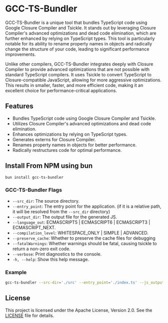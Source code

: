 # GCC-TS-Bundler
GCC-TS-Bundler is a unique tool that bundles TypeScript code using Google Closure Compiler and Tsickle. It stands out by leveraging Closure Compiler's advanced optimizations and dead code elimination, which are further enhanced by relying on TypeScript types. This tool is particularly notable for its ability to rename property names in objects and radically change the structure of your code, leading to significant performance improvements.

Unlike other compilers, GCC-TS-Bundler integrates deeply with Closure Compiler to provide advanced optimizations that are not possible with standard TypeScript compilers. It uses Tsickle to convert TypeScript to Closure-compatible JavaScript, allowing for more aggressive optimizations. This results in smaller, faster, and more efficient code, making it an excellent choice for performance-critical applications.

## Features

- Bundles TypeScript code using Google Closure Compiler and Tsickle.
- Utilizes Closure Compiler's advanced optimizations and dead code elimination.
- Enhances optimizations by relying on TypeScript types.
- Generates externs for Closure Compiler.
- Renames property names in objects for better performance.
- Radically restructures code for optimal performance.

## Install From NPM using bun

```sh
bun install gcc-ts-bundler
```

### GCC-TS-Bundler Flags

- `--src_dir`: The source directory.
- `--entry_point`: The entry point for the application. (if it is a relative path, it will be resolved from the `--src_dir` directory)
- `--output_dir`: The output file for the generated JS.
- `--language_out`: ECMASCRIPT5 | ECMASCRIPT6 | ECMASCRIPT3 | ECMASCRIPT_NEXT.
- `--compilation_level`: WHITESPACE_ONLY | SIMPLE | ADVANCED.
- `--preserve_cache`: Whether to preserve the cache files for debugging
- `--fatalWarnings`: Whether warnings should be fatal, causing tsickle to return a non-zero exit code.
- `--verbose`: Print diagnostics to the console.
- `-h, --help`: Show this help message.

### Example

```sh
gcc-ts-bundler --src-dir='./src' --entry_point='./index.ts' --js_output_file='./dist/index.js'
```

## License

This project is licensed under the Apache License, Version 2.0. See the [LICENSE](LICENSE) file for details.
